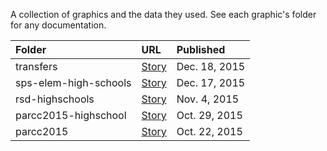 A collection of graphics and the data they used. See each graphic's folder for any documentation.

|Folder               |URL                                                                                                                       |Published    |
|:--------------------|:-------------------------------------------------------------------------------------------------------------------------|:------------|
|transfers            |[Story](http://thelensnola.org/2015/12/18/33-out-of-51-rsd-charters-are-eligible-to-return-to-school-board-oversight/)     |Dec. 18, 2015|
|sps-elem-high-schools|[Story](http://thelensnola.org/2015/12/17/see-a-full-list-of-new-orleans-parish-public-school-grades-in-one-place/)        |Dec. 17, 2015|
|rsd-highschools      |[Story](http://thelensnola.org/2015/11/04/four-charter-high-schools-now-eligible-to-return-to-orleans-parish-school-board/)|Nov. 4, 2015 |
|parcc2015-highschool |[Story](http://thelensnola.org/2015/10/29/state-releases-2015-report-cards-and-school-scores-for-most-high-schools/)       |Oct. 29, 2015|
|parcc2015            |[Story](http://thelensnola.org/2015/10/22/state-releases-school-level-information-on-student-performance-on-parcc-tests/)  |Oct. 22, 2015|

